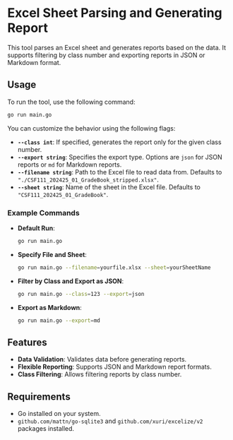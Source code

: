 # Excel Sheet Parsing and Generating Report

This tool parses an Excel sheet and generates reports based on the data. It supports filtering by class number and exporting reports in JSON or Markdown format.

## Usage

To run the tool, use the following command:

```bash
go run main.go
```

You can customize the behavior using the following flags:

- **`--class int`**: If specified, generates the report only for the given class number.
- **`--export string`**: Specifies the export type. Options are `json` for JSON reports or `md` for Markdown reports.
- **`--filename string`**: Path to the Excel file to read data from. Defaults to `"./CSF111_202425_01_GradeBook_stripped.xlsx"`.
- **`--sheet string`**: Name of the sheet in the Excel file. Defaults to `"CSF111_202425_01_GradeBook"`.

### Example Commands

- **Default Run**: 
  ```bash
  go run main.go
  ```

- **Specify File and Sheet**:
  ```bash
  go run main.go --filename=yourfile.xlsx --sheet=yourSheetName
  ```

- **Filter by Class and Export as JSON**:
  ```bash
  go run main.go --class=123 --export=json
  ```

- **Export as Markdown**:
  ```bash
  go run main.go --export=md
  ```

## Features

- **Data Validation**: Validates data before generating reports.
- **Flexible Reporting**: Supports JSON and Markdown report formats.
- **Class Filtering**: Allows filtering reports by class number.

## Requirements

- Go installed on your system.
- `github.com/mattn/go-sqlite3` and `github.com/xuri/excelize/v2` packages installed.
